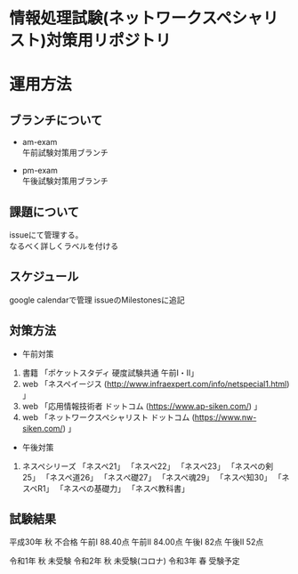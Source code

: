 # 情報処理試験(ネットワークスペシャリスト)対策用リポジトリ

# 運用方法

## ブランチについて

* am-exam  
午前試験対策用ブランチ

* pm-exam  
午後試験対策用ブランチ

## 課題について

issueにて管理する。  
なるべく詳しくラベルを付ける

## スケジュール

google calendarで管理
issueのMilestonesに追記

## 対策方法

* 午前対策
1. 書籍 「ポケットスタディ 硬度試験共通 午前Ⅰ・Ⅱ」
2. web 「ネスペイージス (http://www.infraexpert.com/info/netspecial1.html) 」
3. web 「応用情報技術者 ドットコム (https://www.ap-siken.com/) 」
4. web 「ネットワークスペシャリスト ドットコム (https://www.nw-siken.com/) 」

* 午後対策  
1. ネスペシリーズ
   「ネスペ21」
   「ネスペ22」
   「ネスペ23」
   「ネスペの剣25」
   「ネスペ道26」
   「ネスぺ礎27」
   「ネスペ魂29」
   「ネスペ知30」
   「ネスペR1」
   「ネスペの基礎力」
   「ネスペ教科書」

## 試験結果
平成30年 秋 不合格
    午前Ⅰ 88.40点
    午前Ⅱ 84.00点
    午後Ⅰ 82点
    午後Ⅱ 52点

令和1年 秋 未受験
令和2年 秋 未受験(コロナ)
令和3年 春 受験予定
